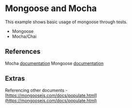 # Mongoose and Mocha
This example shows basic usage of mongoose through tests.

- Mongoose
- Mocha/Chai

## References
Mocha [documentation](https://mochajs.org/)
Mongoose [documentation](https://mongoosejs.com/docs/)

## Extras
Referencing other documents - [https://mongoosejs.com/docs/populate.html](https://mongoosejs.com/docs/populate.html)